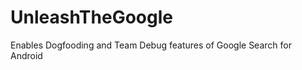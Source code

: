 UnleashTheGoogle
================

Enables Dogfooding and Team Debug features of Google Search for Android
